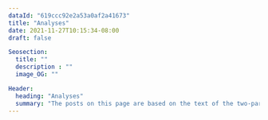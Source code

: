 ```yaml
---
dataId: "619ccc92e2a53a0af2a41673"
title: "Analyses"
date: 2021-11-27T10:15:34-08:00
draft: false

Seosection:
  title: ""
  description : ""
  image_OG: ""

Header:
  heading: "Analyses"
  summary: "The posts on this page are based on the text of the two-part paper we published in “Psychology in Russia: state of the art”. The published part 1 (pdf) and part 2 (pdf} can be found on the journal’s website. These form a full introduction to core cognition as we have defined it now. More accessible introductions can be found here"
---
```

